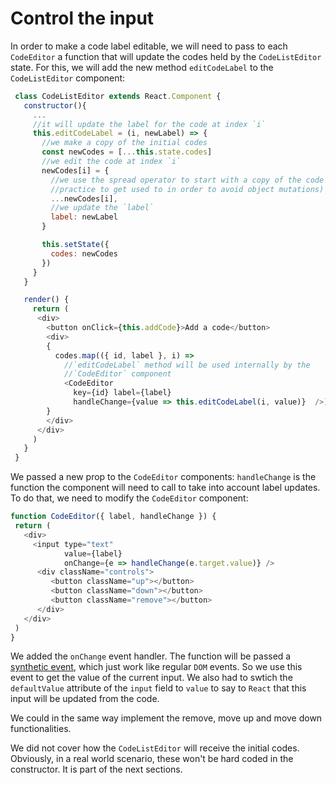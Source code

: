 # Control the input

In order to make a code label editable, we will need to pass to each `CodeEditor` a function that will update the codes held by the `CodeListEditor` state. For this, we will add the new method `editCodeLabel` to the `CodeListEditor` component:

```javascript
 class CodeListEditor extends React.Component {
   constructor(){
     ...
     //it will update the label for the code at index `i`
     this.editCodeLabel = (i, newLabel) => {
       //we make a copy of the initial codes
       const newCodes = [...this.state.codes]
       //we edit the code at index `i`
       newCodes[i] = {
         //we use the spread operator to start with a copy of the code (a good
         //practice to get used to in order to avoid object mutations)
         ...newCodes[i],
         //we update the `label`
         label: newLabel
       }

       this.setState({
         codes: newCodes
       })
     }
   }

   render() {
     return (
      <div>
        <button onClick={this.addCode}>Add a code</button>
        <div>
        {
          codes.map(({ id, label }, i) => 
            //`editCodeLabel` method will be used internally by the
            //`CodeEditor` component
            <CodeEditor 
              key={id} label={label}
              handleChange={value => this.editCodeLabel(i, value)}  />)
        }
        </div>
      </div>
     )
   }
 }
 ```

We passed a new prop to the `CodeEditor` components: `handleChange` is the function the component will need to call to take into account label updates. To do that, we need to modify the `CodeEditor` component: 

 ```javascript
 function CodeEditor({ label, handleChange }) {
  return (
    <div>
      <input type="text"
             value={label}
             onChange={e => handleChange(e.target.value)} />
       <div className="controls">
          <button className="up"></button>
          <button className="down"></button>
          <button className="remove"></button>
       </div>
    </div>
  )
}
```

We added the `onChange` event handler. The function will be passed a [synthetic event](https://facebook.github.io/react/docs/handling-events.html), which just work like regular `DOM` events. So we use this event to get the value of the current input.
We also had to swtich the `defaultValue` attribute of the `input` field to `value` to say to `React` that this input will be updated from the code.

We could in the same way implement the remove, move up and move down functionalities.

We did not cover how the `CodeListEditor` will receive the initial codes. Obviously, in a real world scenario, these won't be hard coded in the constructor. It is part of the next sections.

<p
  data-height="700"
  data-theme-id="dark"
  data-slug-hash="LxezaL"
  data-default-tab="js,result"
  data-user="BoogalooJB"
  data-embed-version="2"
  data-pen-title="React and Redux within Pogues"
  class="codepen" />

<!-- Add script to embed codepens -->
<script async src="https://production-assets.codepen.io/assets/embed/ei.js"></script>